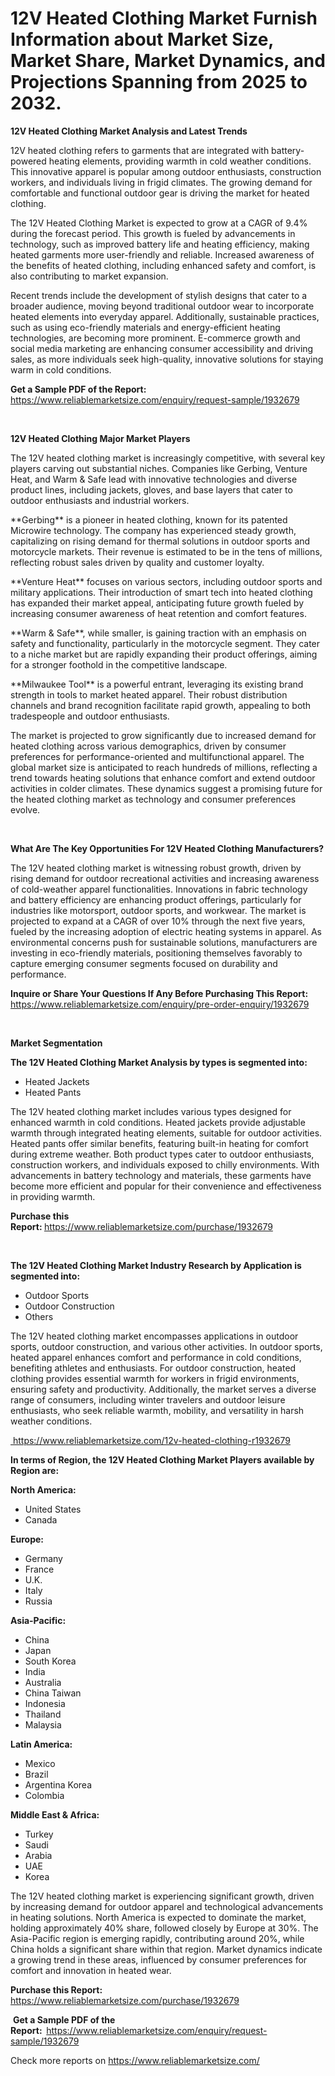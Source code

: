<p><h1>12V Heated Clothing Market Furnish Information about Market Size, Market Share, Market Dynamics, and Projections Spanning from 2025 to 2032.</h1></p><p><strong>12V Heated Clothing Market Analysis and Latest Trends</strong></p>
<p><p>12V heated clothing refers to garments that are integrated with battery-powered heating elements, providing warmth in cold weather conditions. This innovative apparel is popular among outdoor enthusiasts, construction workers, and individuals living in frigid climates. The growing demand for comfortable and functional outdoor gear is driving the market for heated clothing.</p><p>The 12V Heated Clothing Market is expected to grow at a CAGR of 9.4% during the forecast period. This growth is fueled by advancements in technology, such as improved battery life and heating efficiency, making heated garments more user-friendly and reliable. Increased awareness of the benefits of heated clothing, including enhanced safety and comfort, is also contributing to market expansion. </p><p>Recent trends include the development of stylish designs that cater to a broader audience, moving beyond traditional outdoor wear to incorporate heated elements into everyday apparel. Additionally, sustainable practices, such as using eco-friendly materials and energy-efficient heating technologies, are becoming more prominent. E-commerce growth and social media marketing are enhancing consumer accessibility and driving sales, as more individuals seek high-quality, innovative solutions for staying warm in cold conditions.</p></p>
<p><strong>Get a Sample PDF of the Report:&nbsp;</strong> <a href="https://www.reliablemarketsize.com/enquiry/request-sample/1932679?utm_campaign=3348&utm_medium=2&utm_source=Github&utm_content=ia&utm_term=04042025&utm_id=12v-heated-clothing">https://www.reliablemarketsize.com/enquiry/request-sample/1932679</a></p>
<p>&nbsp;</p>
<p><strong>12V Heated Clothing Major Market Players</strong></p>
<p><p>The 12V heated clothing market is increasingly competitive, with several key players carving out substantial niches. Companies like Gerbing, Venture Heat, and Warm & Safe lead with innovative technologies and diverse product lines, including jackets, gloves, and base layers that cater to outdoor enthusiasts and industrial workers.</p><p>**Gerbing** is a pioneer in heated clothing, known for its patented Microwire technology. The company has experienced steady growth, capitalizing on rising demand for thermal solutions in outdoor sports and motorcycle markets. Their revenue is estimated to be in the tens of millions, reflecting robust sales driven by quality and customer loyalty.</p><p>**Venture Heat** focuses on various sectors, including outdoor sports and military applications. Their introduction of smart tech into heated clothing has expanded their market appeal, anticipating future growth fueled by increasing consumer awareness of heat retention and comfort features.</p><p>**Warm & Safe**, while smaller, is gaining traction with an emphasis on safety and functionality, particularly in the motorcycle segment. They cater to a niche market but are rapidly expanding their product offerings, aiming for a stronger foothold in the competitive landscape.</p><p>**Milwaukee Tool** is a powerful entrant, leveraging its existing brand strength in tools to market heated apparel. Their robust distribution channels and brand recognition facilitate rapid growth, appealing to both tradespeople and outdoor enthusiasts.</p><p>The market is projected to grow significantly due to increased demand for heated clothing across various demographics, driven by consumer preferences for performance-oriented and multifunctional apparel. The global market size is anticipated to reach hundreds of millions, reflecting a trend towards heating solutions that enhance comfort and extend outdoor activities in colder climates. These dynamics suggest a promising future for the heated clothing market as technology and consumer preferences evolve.</p></p>
<p>&nbsp;</p>
<p><strong>What Are The Key Opportunities For 12V Heated Clothing Manufacturers?</strong></p>
<p><p>The 12V heated clothing market is witnessing robust growth, driven by rising demand for outdoor recreational activities and increasing awareness of cold-weather apparel functionalities. Innovations in fabric technology and battery efficiency are enhancing product offerings, particularly for industries like motorsport, outdoor sports, and workwear. The market is projected to expand at a CAGR of over 10% through the next five years, fueled by the increasing adoption of electric heating systems in apparel. As environmental concerns push for sustainable solutions, manufacturers are investing in eco-friendly materials, positioning themselves favorably to capture emerging consumer segments focused on durability and performance.</p></p>
<p><strong>Inquire or Share Your Questions If Any Before Purchasing This Report:</strong> <a href="https://www.reliablemarketsize.com/enquiry/pre-order-enquiry/1932679?utm_campaign=3348&utm_medium=2&utm_source=Github&utm_content=ia&utm_term=04042025&utm_id=12v-heated-clothing">https://www.reliablemarketsize.com/enquiry/pre-order-enquiry/1932679</a></p>
<p>&nbsp;</p>
<p><strong>Market Segmentation</strong></p>
<p><strong>The 12V Heated Clothing Market Analysis by types is segmented into:</strong></p>
<p><ul><li>Heated Jackets</li><li>Heated Pants</li></ul></p>
<p><p>The 12V heated clothing market includes various types designed for enhanced warmth in cold conditions. Heated jackets provide adjustable warmth through integrated heating elements, suitable for outdoor activities. Heated pants offer similar benefits, featuring built-in heating for comfort during extreme weather. Both product types cater to outdoor enthusiasts, construction workers, and individuals exposed to chilly environments. With advancements in battery technology and materials, these garments have become more efficient and popular for their convenience and effectiveness in providing warmth.</p></p>
<p><strong>Purchase this Report:&nbsp;</strong><a href="https://www.reliablemarketsize.com/purchase/1932679?utm_campaign=3348&utm_medium=2&utm_source=Github&utm_content=ia&utm_term=04042025&utm_id=12v-heated-clothing">https://www.reliablemarketsize.com/purchase/1932679</a></p>
<p>&nbsp;</p>
<p><strong>The 12V Heated Clothing Market Industry Research by Application is segmented into:</strong></p>
<p><ul><li>Outdoor Sports</li><li>Outdoor Construction</li><li>Others</li></ul></p>
<p><p>The 12V heated clothing market encompasses applications in outdoor sports, outdoor construction, and various other activities. In outdoor sports, heated apparel enhances comfort and performance in cold conditions, benefiting athletes and enthusiasts. For outdoor construction, heated clothing provides essential warmth for workers in frigid environments, ensuring safety and productivity. Additionally, the market serves a diverse range of consumers, including winter travelers and outdoor leisure enthusiasts, who seek reliable warmth, mobility, and versatility in harsh weather conditions.</p></p>
<p><a href="https://www.reliablemarketsize.com/12v-heated-clothing-r1932679?utm_campaign=3348&utm_medium=2&utm_source=Github&utm_content=ia&utm_term=04042025&utm_id=12v-heated-clothing">&nbsp;https://www.reliablemarketsize.com/12v-heated-clothing-r1932679</a></p>
<p><strong>In terms of Region, the 12V Heated Clothing Market Players available by Region are:</strong></p>
<p>
    <p> <strong> North America: </strong>
        <ul>
            <li>United States</li>
            <li>Canada</li>
        </ul>
        </p> 
    <p> <strong> Europe: </strong>
        <ul>
            <li>Germany</li>
            <li>France</li>
            <li>U.K.</li>
            <li>Italy</li>
            <li>Russia</li>
        </ul>
        </p> 
    <p> <strong> Asia-Pacific: </strong>
        <ul>
            <li>China</li>
            <li>Japan</li>
            <li>South Korea</li>
            <li>India</li>
            <li>Australia</li>
            <li>China Taiwan</li>
            <li>Indonesia</li>
            <li>Thailand</li>
            <li>Malaysia</li>
        </ul>
        </p> 
    <p> <strong> Latin America: </strong>
        <ul>
            <li>Mexico</li>
            <li>Brazil</li>
            <li>Argentina Korea</li>
            <li>Colombia</li>
        </ul>
        </p> 
    <p> <strong> Middle East & Africa: </strong>
        <ul>
            <li>Turkey</li>
            <li>Saudi</li>
            <li>Arabia</li>
            <li>UAE</li>
            <li>Korea</li>
        </ul>
    </p>
    </p>
<p><p>The 12V heated clothing market is experiencing significant growth, driven by increasing demand for outdoor apparel and technological advancements in heating solutions. North America is expected to dominate the market, holding approximately 40% share, followed closely by Europe at 30%. The Asia-Pacific region is emerging rapidly, contributing around 20%, while China holds a significant share within that region. Market dynamics indicate a growing trend in these areas, influenced by consumer preferences for comfort and innovation in heated wear.</p></p>
<p><strong>Purchase this Report: </strong><a href="https://www.reliablemarketsize.com/purchase/1932679?utm_campaign=3348&utm_medium=2&utm_source=Github&utm_content=ia&utm_term=04042025&utm_id=12v-heated-clothing">https://www.reliablemarketsize.com/purchase/1932679</a></p>
<p>&nbsp;<strong>Get a Sample PDF of the Report:&nbsp;&nbsp;</strong><a href="https://www.reliablemarketsize.com/enquiry/request-sample/1932679?utm_campaign=3348&utm_medium=2&utm_source=Github&utm_content=ia&utm_term=04042025&utm_id=12v-heated-clothing">https://www.reliablemarketsize.com/enquiry/request-sample/1932679</a></p>
<p><strong></strong></p>
<p>Check more reports on <a href="https://www.reliablemarketsize.com/?utm_campaign=3348&utm_medium=2&utm_source=Github&utm_content=ia&utm_term=04042025&utm_id=12v-heated-clothing">https://www.reliablemarketsize.com/</a></p>